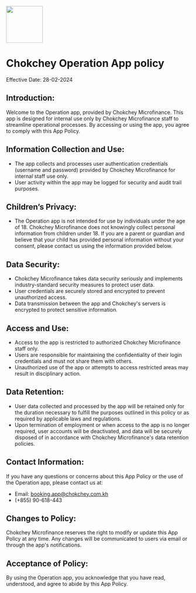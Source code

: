 <img src="https://github.com/sokvebolkol/operation-policy/assets/44717892/8a5e4d21-66af-4e51-b267-547ab21d2675" width="100" height="100">

# Chokchey Operation App policy

Effective Date: 28-02-2024

## Introduction:

Welcome to the Operation app, provided by Chokchey Microfinance. This app is designed for internal use only by Chokchey Microfinance staff to streamline operational processes. By accessing or using the app, you agree to comply with this App Policy.

## Information Collection and Use:

- The app collects and processes user authentication credentials (username and password) provided by Chokchey Microfinance for internal staff use only.
- User activity within the app may be logged for security and audit trail purposes.

## Children’s Privacy:

- The Operation app is not intended for use by individuals under the age of 18. Chokchey Microfinance does not knowingly collect personal information from children under 18. If you are a parent or guardian and believe that your child has provided personal information without your consent, please contact us using the information provided below.

## Data Security:

- Chokchey Microfinance takes data security seriously and implements industry-standard security measures to protect user data.
- User credentials are securely stored and encrypted to prevent unauthorized access.
- Data transmission between the app and Chokchey's servers is encrypted to protect sensitive information.

## Access and Use:

- Access to the app is restricted to authorized Chokchey Microfinance staff only.
- Users are responsible for maintaining the confidentiality of their login credentials and must not share them with others.
- Unauthorized use of the app or attempts to access restricted areas may result in disciplinary action.

## Data Retention:

- User data collected and processed by the app will be retained only for the duration necessary to fulfill the purposes outlined in this policy or as required by applicable laws and regulations.
- Upon termination of employment or when access to the app is no longer required, user accounts will be deactivated, and data will be securely disposed of in accordance with Chokchey Microfinance's data retention policies.

## Contact Information:

If you have any questions or concerns about this App Policy or the use of the Operation app, please contact us at:
- Email: booking.app@chokchey.com.kh
- (+855) 90-618-443

## Changes to Policy:

Chokchey Microfinance reserves the right to modify or update this App Policy at any time. Any changes will be communicated to users via email or through the app's notifications.

## Acceptance of Policy:

By using the Operation app, you acknowledge that you have read, understood, and agree to abide by this App Policy.

